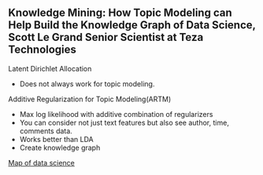 ## Knowledge Mining: How Topic Modeling can Help Build the Knowledge Graph of Data Science, Scott Le Grand Senior Scientist at Teza Technologies ##

Latent Dirichlet Allocation

* Does not always work for topic modeling.

Additive Regularization for Topic Modeling(ARTM)

* Max log likelihood with additive combination of regularizers
* You can consider not just text features but also see author, time, comments data.
* Works better than LDA
* Create knowledge graph 

[Map of data science](https://lab.datamonsters.co/map-of-data-science/)